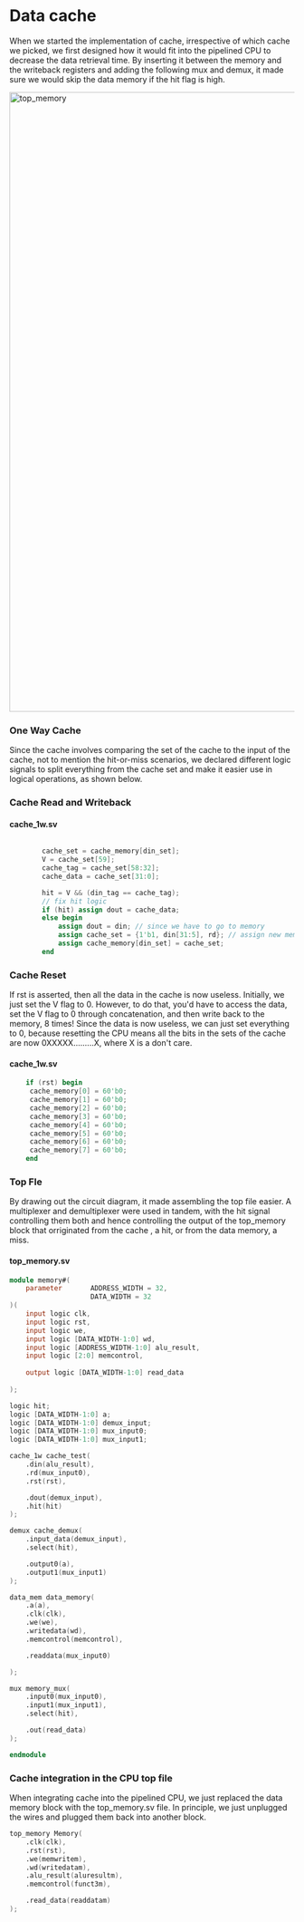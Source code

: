 # Data cache

When we started the implementation of cache, irrespective of which cache we picked, we first designed how it would fit into the pipelined CPU to decrease the data retrieval time. By inserting it between the memory and the writeback registers and adding the following mux and demux, it made sure we would skip the data memory if the hit flag is high.

<img width="1094" alt="top_memory" src="https://github.com/r0n1tr/team21/assets/133985295/7f94f8e2-bba2-4259-ad00-d208838ba8f2">


### One Way Cache

Since the cache involves comparing the set of the cache to the input of the cache, not to mention the hit-or-miss scenarios, we declared different logic signals to split everything from the cache set and make it easier use in logical operations, as shown below.

### Cache Read and Writeback

#### cache_1w.sv

```verilog

        cache_set = cache_memory[din_set]; 
        V = cache_set[59]; 
        cache_tag = cache_set[58:32]; 
        cache_data = cache_set[31:0]; 

        hit = V && (din_tag == cache_tag);
        // fix hit logic
        if (hit) assign dout = cache_data; 
        else begin
            assign dout = din; // since we have to go to memory 
            assign cache_set = {1'b1, din[31:5], rd}; // assign new memory to cache
            assign cache_memory[din_set] = cache_set; 
        end
```
### Cache Reset

If rst is asserted, then all the data in the cache is now useless. Initially, we just set the V flag to 0. However, to do that, you'd have to access the data, set the V flag to 0 through concatenation, and then write back to the memory, 8 times! 
Since the data is now useless, we can just set everything to 0, because resetting the CPU means all the bits in the sets of the cache are now 0XXXXX.........X, where X is a don't care. 

#### cache_1w.sv

```verilog
    if (rst) begin
     cache_memory[0] = 60'b0;
     cache_memory[1] = 60'b0;
     cache_memory[2] = 60'b0;
     cache_memory[3] = 60'b0;
     cache_memory[4] = 60'b0;
     cache_memory[5] = 60'b0;
     cache_memory[6] = 60'b0;
     cache_memory[7] = 60'b0;
    end
```

### Top Fle

By drawing out the circuit diagram, it made assembling the top file easier. A multiplexer and demultiplexer were used in tandem, with the hit signal controlling them both and hence controlling the output of the top_memory block that orriginated from the cache , a hit, or from the data memory, a miss.

#### top_memory.sv

```verilog
module memory#(
    parameter       ADDRESS_WIDTH = 32,
                    DATA_WIDTH = 32
)(
    input logic clk,
    input logic rst,
    input logic we,
    input logic [DATA_WIDTH-1:0] wd,
    input logic [ADDRESS_WIDTH-1:0] alu_result,
    input logic [2:0] memcontrol,
    
    output logic [DATA_WIDTH-1:0] read_data
    
);

logic hit;
logic [DATA_WIDTH-1:0] a;
logic [DATA_WIDTH-1:0] demux_input;
logic [DATA_WIDTH-1:0] mux_input0;
logic [DATA_WIDTH-1:0] mux_input1;

cache_1w cache_test(
    .din(alu_result),
    .rd(mux_input0),
    .rst(rst),   

    .dout(demux_input),
    .hit(hit)
);

demux cache_demux(
    .input_data(demux_input),
    .select(hit),

    .output0(a),
    .output1(mux_input1)
);

data_mem data_memory(
    .a(a),
    .clk(clk),
    .we(we),
    .writedata(wd),
    .memcontrol(memcontrol),

    .readdata(mux_input0)

);

mux memory_mux(
    .input0(mux_input0),
    .input1(mux_input1),
    .select(hit),

    .out(read_data)
);

endmodule
```


### Cache integration in the CPU top file

When integrating cache into the pipelined CPU, we just replaced the data memory block with the top_memory.sv file. In principle, we just unplugged the  wires and plugged them back into another block.

```verilog
top_memory Memory(
    .clk(clk),
    .rst(rst),
    .we(memwritem),
    .wd(writedatam),
    .alu_result(aluresultm),
    .memcontrol(funct3m),

    .read_data(readdatam)
);
```
